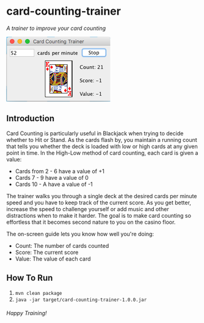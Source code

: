 # card-counting-trainer
_A trainer to improve your card counting_

![Screenshot](app.png)

## Introduction
Card Counting is particularly useful in Blackjack when trying to decide whether to Hit or Stand. As the cards flash 
by, you maintain a running count that tells you whether the deck is loaded with low or high cards at any given point 
in time. In the High-Low method of card counting, each card is given a value:

- Cards from 2 - 6 have a value of +1
- Cards 7 - 9 have a value of 0
- Cards 10 - A have a value of -1

The trainer walks you through a single deck at the desired cards per minute speed and you have to keep track of the 
current score. As you get better, increase the speed to challenge yourself or add music and other distractions when
to make it harder. The goal is to make card counting so effortless that it becomes second nature to you on the casino
floor.  
 
The on-screen guide lets you know how well you're doing:

- Count: The number of cards counted
- Score: The current score
- Value: The value of each card

## How To Run
1. ```mvn clean package```
2. ```java -jar target/card-counting-trainer-1.0.0.jar```

###### Happy Training!
